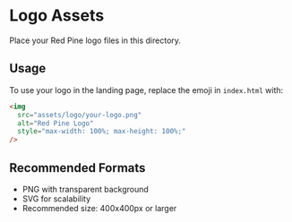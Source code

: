 # Logo Assets

Place your Red Pine logo files in this directory.

## Usage

To use your logo in the landing page, replace the emoji in `index.html` with:

```html
<img
  src="assets/logo/your-logo.png"
  alt="Red Pine Logo"
  style="max-width: 100%; max-height: 100%;"
/>
```

## Recommended Formats

- PNG with transparent background
- SVG for scalability
- Recommended size: 400x400px or larger
